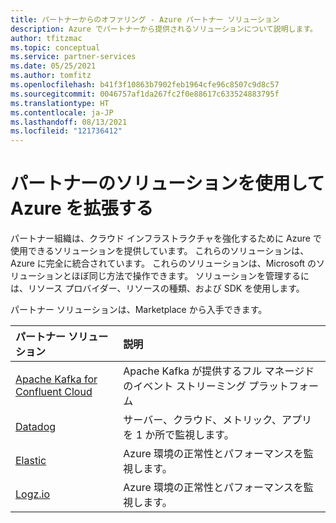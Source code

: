 ```yaml
---
title: パートナーからのオファリング - Azure パートナー ソリューション
description: Azure でパートナーから提供されるソリューションについて説明します。
author: tfitzmac
ms.topic: conceptual
ms.service: partner-services
ms.date: 05/25/2021
ms.author: tomfitz
ms.openlocfilehash: b41f3f10863b7902feb1964cfe96c8507c9d8c57
ms.sourcegitcommit: 0046757af1da267fc2f0e88617c633524883795f
ms.translationtype: HT
ms.contentlocale: ja-JP
ms.lasthandoff: 08/13/2021
ms.locfileid: "121736412"
---
```

# <a name="extend-azure-with-solutions-from-partners"></a>パートナーのソリューションを使用して Azure を拡張する

パートナー組織は、クラウド インフラストラクチャを強化するために Azure で使用できるソリューションを提供しています。 これらのソリューションは、Azure に完全に統合されています。 これらのソリューションは、Microsoft のソリューションとほぼ同じ方法で操作できます。 ソリューションを管理するには、リソース プロバイダー、リソースの種類、および SDK を使用します。

パートナー ソリューションは、Marketplace から入手できます。

| パートナー ソリューション | 説明 |
| :--- | :--- |
| [Apache Kafka for Confluent Cloud](./apache-kafka-confluent-cloud/overview.md) | Apache Kafka が提供するフル マネージドのイベント ストリーミング プラットフォーム |
| [Datadog](./datadog/overview.md) | サーバー、クラウド、メトリック、アプリを 1 か所で監視します。 |
| [Elastic](./elastic/overview.md) | Azure 環境の正常性とパフォーマンスを監視します。 |
| [Logz.io](./logzio/overview.md)  | Azure 環境の正常性とパフォーマンスを監視します。 |
